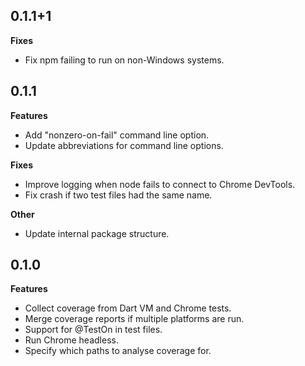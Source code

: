 ## 0.1.1+1
**Fixes**
- Fix npm failing to run on non-Windows systems.

## 0.1.1
**Features**
- Add "nonzero-on-fail" command line option.
- Update abbreviations for command line options.

**Fixes**
- Improve logging when node fails to connect to Chrome DevTools.
- Fix crash if two test files had the same name.

**Other**
- Update internal package structure.

## 0.1.0
**Features**
- Collect coverage from Dart VM and Chrome tests.
- Merge coverage reports if multiple platforms are run.
- Support for @TestOn in test files.
- Run Chrome headless.
- Specify which paths to analyse coverage for.
